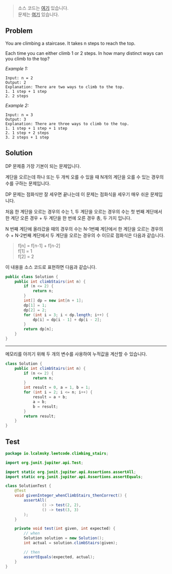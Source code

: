 > 소스 코드는 [여기](https://github.com/lcalmsky/leetcode/blob/master/src/main/java/io/lcalmsky/leetcode/climbing_stairs/Solution.java) 있습니다.  
> 문제는 [여기](https://leetcode.com/problems/climbing-stairs/) 있습니다.

## Problem

You are climbing a staircase. It takes n steps to reach the top.

Each time you can either climb 1 or 2 steps. In how many distinct ways can you climb to the top?

*Example 1:*

```text
Input: n = 2
Output: 2
Explanation: There are two ways to climb to the top.
1. 1 step + 1 step
2. 2 steps
```

*Example 2:*

```text
Input: n = 3
Output: 3
Explanation: There are three ways to climb to the top.
1. 1 step + 1 step + 1 step
2. 1 step + 2 steps
3. 2 steps + 1 step
```

## Solution

DP 문제중 가장 기본이 되는 문제입니다.

계단을 오르는데 하나 또는 두 개씩 오를 수 있을 때 N개의 계단을 오를 수 있는 경우의 수를 구하는 문제입니다.

DP 문제는 점화식만 잘 세우면 끝나는데 이 문제는 점화식을 세우기 매우 쉬운 문제입니다.

처음 한 계단을 오르는 경우의 수는 1, 두 계단을 오르는 경우의 수는 첫 번째 계단에서 한 계단 오른 경우 + 두 계단을 한 번에 오른 경우 총, 두 가지 입니다.

N 번째 계단에 올라갔을 때의 경우의 수는 N-1번째 계단에서 한 계단을 오르는 경우의 수 + N-2번째 계단에서 두 계단을 오르는 경우의 수 이므로 점화식은 다음과 같습니다.

> f[n] = f[n-1] + f[n-2]  
> f[1] = 1  
> f[2] = 2

이 내용을 소스 코드로 표현하면 다음과 같습니다.

```java
public class Solution {
    public int climbStairs(int n) {
        if (n <= 2) {
            return n;
        }
        int[] dp = new int[n + 1];
        dp[1] = 1;
        dp[2] = 2;
        for (int i = 3; i < dp.length; i++) {
            dp[i] = dp[i - 1] + dp[i - 2];
        }
        return dp[n];
    }
}
```

---

메모리를 아끼기 위해 두 개의 변수를 사용하여 누적값을 계산할 수 있습니다.

```java
class Solution {
    public int climbStairs(int n) {
        if (n <= 2) {
            return n;
        }
        int result = 0, a = 1, b = 1;
        for (int i = 2; i <= n; i++) {
            result = a + b;
            a = b;
            b = result;
        }
        return result;
    }
}
```

## Test

```java
package io.lcalmsky.leetcode.climbing_stairs;

import org.junit.jupiter.api.Test;

import static org.junit.jupiter.api.Assertions.assertAll;
import static org.junit.jupiter.api.Assertions.assertEquals;

class SolutionTest {
    @Test
    void givenInteger_whenClimbStairs_thenCorrect() {
        assertAll(
                () -> test(2, 2),
                () -> test(3, 3)
        );
    }

    private void test(int given, int expected) {
        // when
        Solution solution = new Solution();
        int actual = solution.climbStairs(given);

        // then
        assertEquals(expected, actual);
    }
}
```